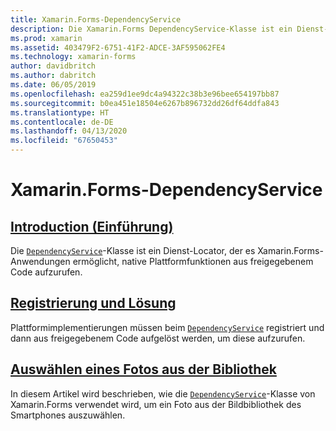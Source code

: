 ```yaml
---
title: Xamarin.Forms-DependencyService
description: Die Xamarin.Forms DependencyService-Klasse ist ein Dienst-Locator, der es Xamarin.Forms-Anwendungen ermöglicht, native Plattformfunktionen aus freigegebenem Code aufzurufen.
ms.prod: xamarin
ms.assetid: 403479F2-6751-41F2-ADCE-3AF595062FE4
ms.technology: xamarin-forms
author: davidbritch
ms.author: dabritch
ms.date: 06/05/2019
ms.openlocfilehash: ea259d1ee9dc4a94322c38b3e96bee654197bb87
ms.sourcegitcommit: b0ea451e18504e6267b896732dd26df64ddfa843
ms.translationtype: HT
ms.contentlocale: de-DE
ms.lasthandoff: 04/13/2020
ms.locfileid: "67650453"
---
```

# <a name="xamarinforms-dependencyservice"></a>Xamarin.Forms-DependencyService

## <a name="introduction"></a>[Introduction (Einführung)](introduction.md)

Die [`DependencyService`](xref:Xamarin.Forms.DependencyService)-Klasse ist ein Dienst-Locator, der es Xamarin.Forms-Anwendungen ermöglicht, native Plattformfunktionen aus freigegebenem Code aufzurufen.

## <a name="registration-and-resolution"></a>[Registrierung und Lösung](registration-and-resolution.md)

Plattformimplementierungen müssen beim [`DependencyService`](xref:Xamarin.Forms.DependencyService) registriert und dann aus freigegebenem Code aufgelöst werden, um diese aufzurufen.

## <a name="picking-a-photo-from-the-library"></a>[Auswählen eines Fotos aus der Bibliothek](photo-picker.md)

In diesem Artikel wird beschrieben, wie die [`DependencyService`](xref:Xamarin.Forms.DependencyService)-Klasse von Xamarin.Forms verwendet wird, um ein Foto aus der Bildbibliothek des Smartphones auszuwählen.
